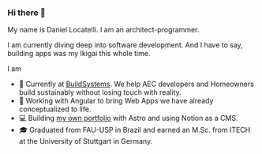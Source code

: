 ### Hi there 👋

My name is Daniel Locatelli. I am an architect-programmer.

I am currently diving deep into software development. And I have to say, building apps was my Ikigai this whole time.

I am
- 🌲 Currently at [BuildSystems](https://buildsystems.de/ "Build sustainable. Build smart. Build systems."). We help AEC developers and Homeowners build sustainably without losing touch with reality.
- 📱 Working with Angular to bring Web Apps we have already conceptualized to life.
- 💻 Building [my own portfolio](https://daniellocatelli.com/ "Daniel Locatelli's Portfolio") with Astro and using Notion as a CMS.
- 🎓 Graduated from FAU-USP in Brazil and earned an M.Sc. from ITECH at the University of Stuttgart in Germany.

<!--

This is the repo for my future portfolio.
<br>
<br>
As a first step, I have converted my CV to a database, detaching my information from the user interface (separating concerns). This allows me to be platform-independent while also opening the possibility to create tools to query and filter information about me.


To do: linktree for social media


**daniel-locatelli/daniel-locatelli** is a ✨ _special_ ✨ repository because its `README.md` (this file) appears on your GitHub profile.

Here are some ideas to get you started:

- 🔭 I’m currently working on ...
- 🌱 I’m currently learning ...
- 👯 I’m looking to collaborate on ...
- 🤔 I’m looking for help with ...
- 💬 Ask me about ...
- 📫 How to reach me: ...
- 😄 Pronouns: ...
- ⚡ Fun fact: ...
-->
